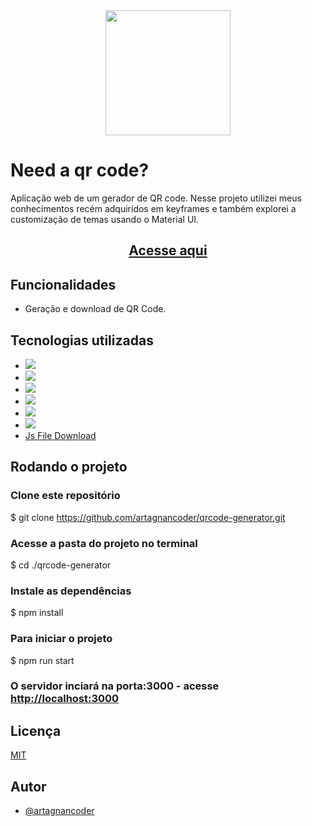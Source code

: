 <div align="center">
<img src='https://c.tenor.com/XDAe8PDHSIMAAAAd/downsign-qr-code.gif' width="200" height="200">
  </div>

# Need a qr code?

Aplicação web de um gerador de QR code. Nesse projeto utilizei meus conhecimentos recém adquiridos em keyframes e também explorei a customização de temas usando o Material UI.

<div align="center"> 
  <h2> <a href=''> Acesse aqui </a> </h2>
</div>




## Funcionalidades

- Geração e download de QR Code.

## Tecnologias utilizadas

- <img src="https://img.shields.io/badge/JavaScript-F7DF1E?style=for-the-badge&logo=javascript&logoColor=black" target="_blank">
- <img src="https://img.shields.io/badge/HTML5-E34F26?style=for-the-badge&logo=html5&logoColor=white" target="_blank">
- <img src="https://img.shields.io/badge/CSS3-1572B6?style=for-the-badge&logo=css3&logoColor=white" target="_blank">
- <img src="https://img.shields.io/badge/React-20232A?style=for-the-badge&logo=react&logoColor=61DAFB" target="_blank">
- <img src="https://img.shields.io/badge/styled--components-DB7093?style=for-the-badge&logo=styled-components&logoColor=white" target="_blank">
- <img src="https://img.shields.io/badge/Material--UI-0081CB?style=for-the-badge&logo=material-ui&logoColor=white" target="_blank">
- <a href='https://www.npmjs.com/package/js-file-download'> Js File Download </a>


## Rodando o projeto

### Clone este repositório
$ git clone <https://github.com/artagnancoder/qrcode-generator.git>

### Acesse a pasta do projeto no terminal
$ cd ./qrcode-generator

### Instale as dependências
$ npm install

### Para iniciar o projeto
$ npm run start

### O servidor inciará na porta:3000 - acesse <http://localhost:3000>

## Licença 

[MIT](https://choosealicense.com/licenses/mit/)

## Autor

- [@artagnancoder](https://github.com/artagnancoder)






